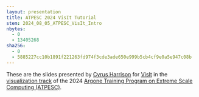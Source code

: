 ```yaml
---
layout: presentation
title: ATPESC 2024 VisIt Tutorial
stem: 2024_08_05_ATPESC_VisIt_Intro
nbytes:
  - 0
  - 13405268
sha256:
  - 0
  - 5885227cc10b1891f221263fd974f3cde3ade650e999b5cb4cf9e0a5e947c08b
---
```

These are the slides presented by
[Cyrus Harrison](https://github.com/cyrush) for [VisIt](https://visit.llnl.gov) in the
[visualization track](https://extremecomputingtraining.anl.gov/agenda-2024/#Track-4)
of the 2024
[Argone Training Program on Extreme Scale Computing (ATPESC)](https://extremecomputingtraining.anl.gov).
